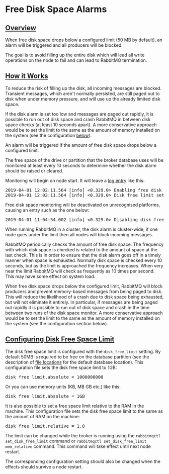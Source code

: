 <!--
Copyright (c) 2007-2022 VMware, Inc. or its affiliates.

All rights reserved. This program and the accompanying materials
are made available under the terms of the under the Apache License,
Version 2.0 (the "License”); you may not use this file except in compliance
with the License. You may obtain a copy of the License at

https://www.apache.org/licenses/LICENSE-2.0

Unless required by applicable law or agreed to in writing, software
distributed under the License is distributed on an "AS IS" BASIS,
WITHOUT WARRANTIES OR CONDITIONS OF ANY KIND, either express or implied.
See the License for the specific language governing permissions and
limitations under the License.
-->

# Free Disk Space Alarms

## <a id="overview" class="anchor" href="#overview">Overview</a>

When free disk space drops below a configured limit (50 MB by default), an
alarm will be triggered and all producers will be blocked.

The goal is to avoid filling up the entire disk which will lead all
write operations on the node to fail and can lead to RabbitMQ termination.

## <a id="how-it-works" class="anchor" href="#how-it-works">How it Works</a>

To reduce the risk of filling up the disk, all incoming messages are
blocked. Transient messages, which aren't normally persisted, are still paged out
to disk when under memory pressure, and will use up the already limited
disk space.

If the disk alarm is set too low and messages are paged out rapidly, it
is possible to run out of disk space and crash RabbitMQ in between disk
space checks (at least 10 seconds apart). A more conservative approach
would be to set the limit to the same as the amount of memory installed
on the system (see the configuration [below](#configure)).

An alarm will be triggered if the amount of free disk space
drops below a configured limit.

The free space of the drive or partition that the broker database uses
will be monitored at least every 10 seconds to determine whether the disk
alarm should be raised or cleared.

Monitoring will begin on node start. It will leave a [log entry](./logging.html) like this:

<pre class="lang-ini">
2019-04-01 12:02:11.564 [info] &lt;0.329.0&gt; Enabling free disk space monitoring
2019-04-01 12:02:11.564 [info] &lt;0.329.0&gt; Disk free limit set to 950MB
</pre>

Free disk space monitoring will be deactivated on unrecognised platforms, causing an
entry such as the one below:

<pre class="lang-ini">
2019-04-01 11:04:54.002 [info] &lt;0.329.0&gt; Disabling disk free space monitoring
</pre>

When running RabbitMQ in a cluster, the disk alarm is cluster-wide; if
one node goes under the limit then all nodes will block incoming messages.

RabbitMQ periodically checks the amount of free disk
space. The frequency with which disk space is checked is related
to the amount of space at the last check. This is in order to ensure
that the disk alarm goes off in a timely manner when space is
exhausted. Normally disk space is checked every 10 seconds, but
as the limit is approached the frequency increases. When very
near the limit RabbitMQ will check as frequently as 10 times per
second. This may have some effect on system load.

When free disk space drops below the configured limit, RabbitMQ will
block producers and prevent memory-based messages
from being paged to disk. This will reduce the likelihood of a
crash due to disk space being exhausted, but will not eliminate
it entirely. In particular, if messages are being paged out
rapidly it is possible to run out of disk space and crash in the
time between two runs of the disk space monitor. A more
conservative approach would be to set the limit to the same as
the amount of memory installed on the system (see the configuration
section below).

## <a id="configure" class="anchor" href="#configure">Configuring Disk Free Space Limit</a>

The disk free space limit is configured with
the <code>disk_free_limit</code> setting. By default 50MB is
required to be free on the database partition (see the description of
[file locations](./relocate.html) for the default database location).
This configuration file sets the disk free space limit to 1GB:

<pre class="lang-ini">
disk_free_limit.absolute = 1000000000
</pre>

Or you can use memory units (KB, MB GB etc.) like this:

<pre class="lang-ini">
disk_free_limit.absolute = 1GB
</pre>

It is also possible to set a free space limit relative to the RAM in the machine.
This configuration file sets the disk free space limit to the same
as the amount of RAM on the machine:

<pre class="lang-ini">
disk_free_limit.relative = 1.0
</pre>

The limit can be changed while the broker is running
using the `rabbitmqctl set_disk_free_limit` command
or `rabbitmqctl set_disk_free_limit mem_relative` command.
This command will take effect until next node restart.

The corresponding configuration setting should also be changed
when the effects should survive a node restart.
